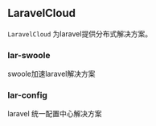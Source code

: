 ## LaravelCloud

`LaravelCloud` 为laravel提供分布式解决方案。

### lar-swoole
swoole加速laravel解决方案

### lar-config
laravel 统一配置中心解决方案

